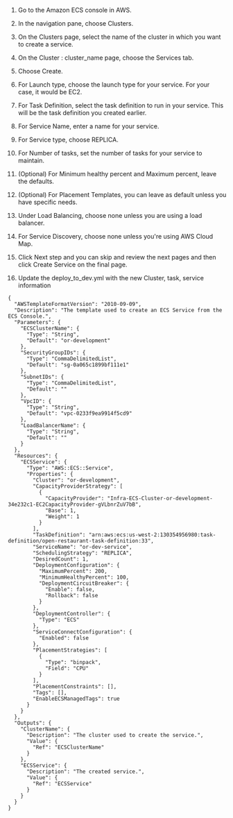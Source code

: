 1. Go to the Amazon ECS console in AWS.

2. In the navigation pane, choose Clusters.

3. On the Clusters page, select the name of the cluster in which you want to create a service.

4. On the Cluster : cluster_name page, choose the Services tab.

5. Choose Create.

6. For Launch type, choose the launch type for your service. For your case, it would be EC2.

7. For Task Definition, select the task definition to run in your service. This will be the task definition you created earlier.

8. For Service Name, enter a name for your service.

9. For Service type, choose REPLICA.

10. For Number of tasks, set the number of tasks for your service to maintain.

11. (Optional) For Minimum healthy percent and Maximum percent, leave the defaults.

12. (Optional) For Placement Templates, you can leave as default unless you have specific needs.

13. Under Load Balancing, choose none unless you are using a load balancer.

14. For Service Discovery, choose none unless you're using AWS Cloud Map.

15. Click Next step and you can skip and review the next pages and then click Create Service on the final page.

17. Update the deploy_to_dev.yml with the new Cluster, task, service information


```
{
  "AWSTemplateFormatVersion": "2010-09-09",
  "Description": "The template used to create an ECS Service from the ECS Console.",
  "Parameters": {
    "ECSClusterName": {
      "Type": "String",
      "Default": "or-development"
    },
    "SecurityGroupIDs": {
      "Type": "CommaDelimitedList",
      "Default": "sg-0a065c1899bf111e1"
    },
    "SubnetIDs": {
      "Type": "CommaDelimitedList",
      "Default": ""
    },
    "VpcID": {
      "Type": "String",
      "Default": "vpc-0233f9ea9914f5cd9"
    },
    "LoadBalancerName": {
      "Type": "String",
      "Default": ""
    }
  },
  "Resources": {
    "ECSService": {
      "Type": "AWS::ECS::Service",
      "Properties": {
        "Cluster": "or-development",
        "CapacityProviderStrategy": [
          {
            "CapacityProvider": "Infra-ECS-Cluster-or-development-34e232c1-EC2CapacityProvider-gVLbnrZuV7bB",
            "Base": 1,
            "Weight": 1
          }
        ],
        "TaskDefinition": "arn:aws:ecs:us-west-2:130354956980:task-definition/open-restaurant-task-definition:33",
        "ServiceName": "or-dev-service",
        "SchedulingStrategy": "REPLICA",
        "DesiredCount": 1,
        "DeploymentConfiguration": {
          "MaximumPercent": 200,
          "MinimumHealthyPercent": 100,
          "DeploymentCircuitBreaker": {
            "Enable": false,
            "Rollback": false
          }
        },
        "DeploymentController": {
          "Type": "ECS"
        },
        "ServiceConnectConfiguration": {
          "Enabled": false
        },
        "PlacementStrategies": [
          {
            "Type": "binpack",
            "Field": "CPU"
          }
        ],
        "PlacementConstraints": [],
        "Tags": [],
        "EnableECSManagedTags": true
      }
    }
  },
  "Outputs": {
    "ClusterName": {
      "Description": "The cluster used to create the service.",
      "Value": {
        "Ref": "ECSClusterName"
      }
    },
    "ECSService": {
      "Description": "The created service.",
      "Value": {
        "Ref": "ECSService"
      }
    }
  }
}
```


